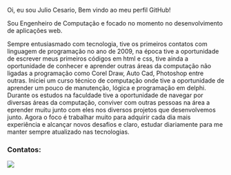 Oi, eu sou Julio Cesario, Bem vindo ao meu perfil GitHub!

Sou Engenheiro de Computação e focado no momento no desenvolvimento de aplicações web.

Sempre entusiasmado com tecnologia, tive os primeiros contatos com linguagem de programação no ano de 2009, na época tive a oportunidade de escrever meus primeiros códigos em html e css, tive ainda a oportunidade de conhecer e aprender outras áreas da computação não ligadas a programação como Corel Draw, Auto Cad, Photoshop entre outras. Iniciei um curso técnico de computação onde tive a oportunidade de aprender um pouco de manutenção, lógica e programação em delphi. Durante os estudos na faculdade tive a oportunidade de navegar por diversas áreas da computação, conviver com outras pessoas na área a eprender muitu junto com eles nos diversos projetos que desenvolvemos junto.
Agora o foco é trabalhar muito para adquirir cada dia mais experiência e alcançar novos desafios e claro, estudar diariamente para me manter sempre atualizado nas tecnologias.

### Contatos:

<div>
<a href="https://www.linkedin.com/in/juliocesario" target="_blank"><img src="https://img.shields.io/badge/-LinkedIn-%230077B5?style=for-the-badge&logo=linkedin&logoColor=white" target="_blank"></a>   
</div>
<!---
JulioCesario/JulioCesario is a ✨ special ✨ repository because its `README.md` (this file) appears on your GitHub profile.
You can click the Preview link to take a look at your changes.
--->
